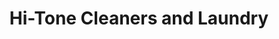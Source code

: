 ---
title: "Hi-Tone Cleaners and Laundry"
url: /walker/hi-tone-cleaners-and-laundry/
shop: laundry
---